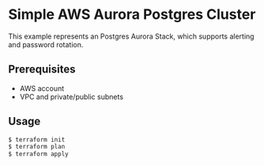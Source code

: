 # Simple AWS Aurora Postgres Cluster

This example represents an Postgres Aurora Stack, which supports alerting and password rotation.

## Prerequisites

- AWS account
- VPC and private/public subnets

## Usage

```bash
$ terraform init
$ terraform plan
$ terraform apply
```
